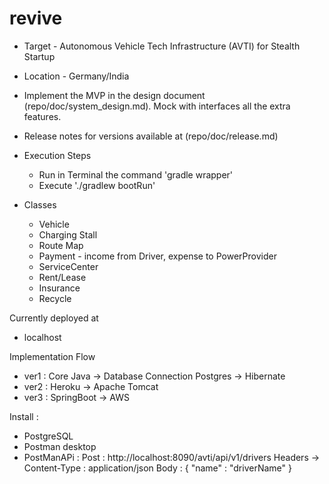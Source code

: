 # revive

* Target - Autonomous Vehicle Tech Infrastructure (AVTI) for Stealth Startup
* Location - Germany/India

* Implement the MVP in the design document (repo/doc/system_design.md). Mock with interfaces all the extra features.

* Release notes for versions available at (repo/doc/release.md)

* Execution Steps
  * Run in Terminal the command 'gradle wrapper'
  * Execute './gradlew bootRun'


* Classes
  * Vehicle
  * Charging Stall
  * Route Map
  * Payment - income from Driver, expense to PowerProvider
  * ServiceCenter
  * Rent/Lease
  * Insurance
  * Recycle

Currently deployed at
  * localhost

Implementation Flow
* ver1 : Core Java -> Database Connection Postgres -> Hibernate
* ver2 : Heroku -> Apache Tomcat
* ver3 : SpringBoot -> AWS


Install :
* PostgreSQL
* Postman desktop
* PostManAPi : Post : http://localhost:8090/avti/api/v1/drivers 
	Headers -> Content-Type : application/json
	Body : { "name" : "driverName" }
